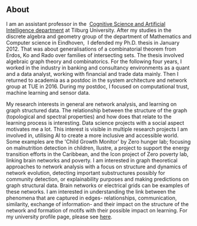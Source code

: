 ## About
I am an assistant professor in the  [Cognitive Science and Artificial Intelligence department](https://www.tilburguniversity.edu/about/schools/tshd/departments/dca) at Tilburg University. After my studies in the discrete algebra and geometry group of the department of Mathematics and Computer science in Eindhoven,  I defended my Ph.D. thesis in January 2012. That was about generalisations of a combinatorial theorem from Erdos, Ko and Rado over families of 
intersecting sets. The thesis involved algebraic graph theory and combinatorics. For the following four years, I worked in the industry in banking and consultancy environments as a quant and a 
data analyst, working with financial and trade data mainly. Then I returned to academia as a postdoc in the system architecture and network group at TUE in 2016. During my postdoc, I focused 
on computational trust, machine learning and sensor data.

My research interests in general are network analysis, and learning on graph structured data. The relationship between the structure of the graph (topological and spectral properties) and how does that relate to the learning process is interesting.  Data science projects with a social aspect motivates me a lot. This interest is visible in multiple research projects I am involved in, utilising AI to create a more inclusive and accessible world. Some examples are the 'Child Growth Monitor' by Zero hunger lab; focusing on malnutrition detection in children, Ilustre, a project to support the energy transition efforts in the Caribbean, and the Icon project of Zero poverty lab, linking brain networks and poverty.
I am interested in graph theoretical approaches to network analysis with a focus on structure and dynamics of network evolution, detecting important substructures possibly for community detection, or explainability purposes and making predictions on graph structural data. Brain networks or electrical grids can be examples of these networks. I am interested in understanding the link between the phenomena that are captured in edges- relationships, communication, similarity, exchange of information- and their impact on the structure of the network and formation of
motifs with their possible impact on learning. 
For  my university profile page, please see [here](https://www.tilburguniversity.edu/staff/c-guven).

